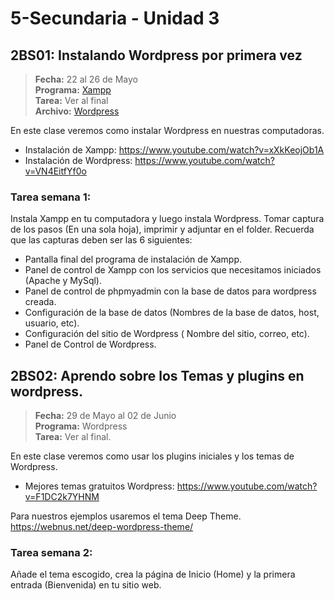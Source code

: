 # 5-Secundaria - Unidad 3

## 2BS01: Instalando Wordpress por primera vez

> **Fecha:** 22 al 26 de Mayo<br> **Programa:** [Xampp](https://www.apachefriends.org/es/index.html)<br> **Tarea:** Ver al final<br> **Archivo:** [Wordpress](https://wordpress.org/download/)

En este clase veremos como instalar Wordpress en nuestras computadoras.

- Instalación de Xampp: https://www.youtube.com/watch?v=xXkKeojOb1A
- Instalación de Wordpress: https://www.youtube.com/watch?v=VN4EitfYf0o


### Tarea semana 1:

Instala Xampp en tu computadora y luego instala Wordpress. Tomar captura de los pasos (En una sola hoja), imprimir y adjuntar en el folder. Recuerda que las capturas deben ser las 6 siguientes:

- Pantalla final del programa de instalación de Xampp.
- Panel de control de Xampp con los servicios que necesitamos iniciados (Apache y MySql).
- Panel de control de phpmyadmin con la base de datos para wordpress creada.
- Configuración de la base de datos (Nombres de la base de datos, host, usuario, etc).
- Configuración del sitio de Wordpress ( Nombre del sitio, correo, etc).
- Panel de Control de Wordpress.

<div class="currentTheme">

## 2BS02: Aprendo sobre los Temas y plugins en wordpress.

> **Fecha:** 29 de Mayo al 02 de Junio<br> **Programa:** Wordpress<br> **Tarea:** Ver al final.

En este clase veremos como usar los plugins iniciales y los temas de Wordpress.

- Mejores temas gratuitos Wordpress: https://www.youtube.com/watch?v=F1DC2k7YHNM

Para nuestros ejemplos usaremos el tema Deep Theme. https://webnus.net/deep-wordpress-theme/

### Tarea semana 2:

Añade el tema escogido, crea la página de Inicio (Home) y la primera entrada (Bienvenida) en tu sitio web.

</div>